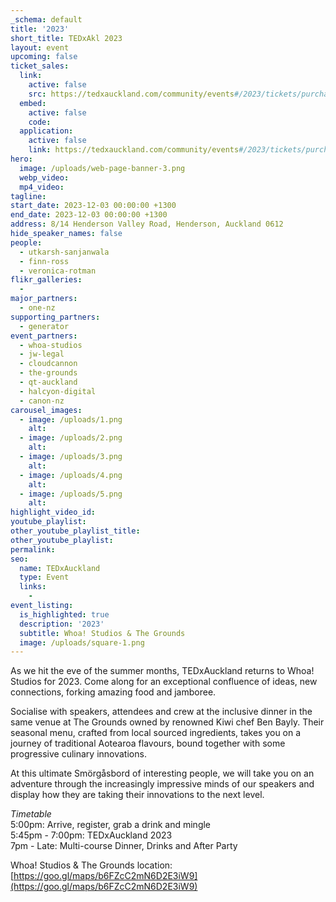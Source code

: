```yaml
---
_schema: default
title: '2023'
short_title: TEDxAkl 2023
layout: event
upcoming: false
ticket_sales:
  link:
    active: false
    src: https://tedxauckland.com/community/events#/2023/tickets/purchase
  embed:
    active: false
    code:
  application:
    active: false
    link: https://tedxauckland.com/community/events#/2023/tickets/purchase
hero:
  image: /uploads/web-page-banner-3.png
  webp_video:
  mp4_video:
tagline:
start_date: 2023-12-03 00:00:00 +1300
end_date: 2023-12-03 00:00:00 +1300
address: 8/14 Henderson Valley Road, Henderson, Auckland 0612
hide_speaker_names: false
people:
  - utkarsh-sanjanwala
  - finn-ross
  - veronica-rotman
flikr_galleries:
  -
major_partners:
  - one-nz
supporting_partners:
  - generator
event_partners:
  - whoa-studios
  - jw-legal
  - cloudcannon
  - the-grounds
  - qt-auckland
  - halcyon-digital
  - canon-nz
carousel_images:
  - image: /uploads/1.png
    alt:
  - image: /uploads/2.png
    alt:
  - image: /uploads/3.png
    alt:
  - image: /uploads/4.png
    alt:
  - image: /uploads/5.png
    alt:
highlight_video_id:
youtube_playlist:
other_youtube_playlist_title:
other_youtube_playlist:
permalink:
seo:
  name: TEDxAuckland
  type: Event
  links:
    -
event_listing:
  is_highlighted: true
  description: '2023'
  subtitle: Whoa! Studios & The Grounds
  image: /uploads/square-1.png
---
```

As we hit the eve of the summer months, TEDxAuckland returns to Whoa! Studios for 2023. Come along for an exceptional confluence of ideas, new connections, forking amazing food and jamboree.

Socialise with speakers, attendees and crew at the inclusive dinner in the same venue at The Grounds owned by renowned Kiwi chef Ben Bayly. Their seasonal menu, crafted from local sourced ingredients, takes you on a journey of traditional Aotearoa flavours, bound together with some progressive culinary innovations.

At this ultimate Smörgåsbord of interesting people, we will take you on an adventure through the increasingly impressive minds of our speakers and display how they are taking their innovations to the next level.

*Timetable*<br>5:00pm: Arrive, register, grab a drink and mingle<br>5:45pm - 7:00pm: TEDxAuckland 2023<br>7pm - Late: Multi-course Dinner, Drinks and After Party

Whoa! Studios & The Grounds location: [https://goo.gl/maps/b6FZcC2mN6D2E3iW9](https://goo.gl/maps/b6FZcC2mN6D2E3iW9)

